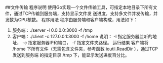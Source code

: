 ##文件传输
程序说明
使用Go实现一个文件传输工具，可指定本地目录下所有文件，通过TCP传输到服务端，支持显示文件发
送进度，支持多文件并发传输，并发数为CPU核数。
程序用法
程序由服务端和客户端构成，用法如下：
1. 服务端：./server -l 0.0.0.0:3000 -f /tmp
2. 客户端：./client -c 127.0.0.1:3000 -f /home
说明： -l 指定服务器监听的地址， -c 指定服务器IP和端口， -f 指定文件夹路径。
运行结果
客户端将 /home 下所有文件（无需包含文件夹，参考函数 ioutil.ReadDir ），通过TCP发送到服务端
的指定目录 /tmp 下，能显示发送进度百分比。